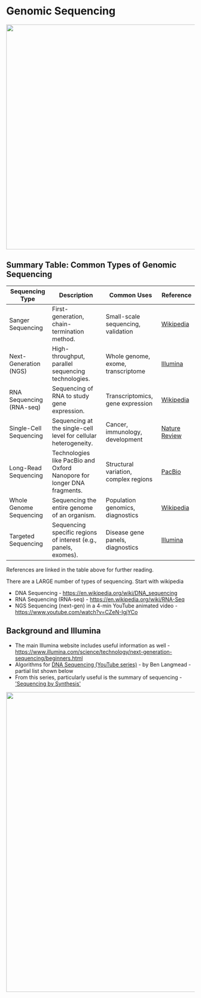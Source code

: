 # Genomic Sequencing

<img src="https://github.com/lynnlangit/TeamTeri/blob/master/Images/dna.png" width=600>

## Summary Table: Common Types of Genomic Sequencing

| Sequencing Type         | Description                                                                 | Common Uses                        | Reference |
|------------------------|-----------------------------------------------------------------------------|------------------------------------|-----------|
| Sanger Sequencing      | First-generation, chain-termination method.                                  | Small-scale sequencing, validation | [Wikipedia](https://en.wikipedia.org/wiki/Sanger_sequencing) |
| Next-Generation (NGS)  | High-throughput, parallel sequencing technologies.                          | Whole genome, exome, transcriptome | [Illumina](https://www.illumina.com/science/technology/next-generation-sequencing/beginners.html) |
| RNA Sequencing (RNA-seq)| Sequencing of RNA to study gene expression.                                 | Transcriptomics, gene expression   | [Wikipedia](https://en.wikipedia.org/wiki/RNA-Seq) |
| Single-Cell Sequencing | Sequencing at the single-cell level for cellular heterogeneity.              | Cancer, immunology, development    | [Nature Review](https://www.nature.com/articles/nrm.2016.127) |
| Long-Read Sequencing   | Technologies like PacBio and Oxford Nanopore for longer DNA fragments.       | Structural variation, complex regions | [PacBio](https://www.pacb.com/smrt-science/smrt-sequencing/) |
| Whole Genome Sequencing| Sequencing the entire genome of an organism.                                 | Population genomics, diagnostics   | [Wikipedia](https://en.wikipedia.org/wiki/Whole_genome_sequencing) |
| Targeted Sequencing    | Sequencing specific regions of interest (e.g., panels, exomes).              | Disease gene panels, diagnostics   | [Illumina](https://www.illumina.com/techniques/sequencing/dna-sequencing/targeted-sequencing.html) |

References are linked in the table above for further reading.

There are a LARGE number of types of sequencing.  Start with wikipedia  
- DNA Sequencing - https://en.wikipedia.org/wiki/DNA_sequencing
- RNA Sequencing (RNA-seq) - https://en.wikipedia.org/wiki/RNA-Seq
- NGS Sequencing (next-gen) in a 4-min YouTube animated video - https://www.youtube.com/watch?v=CZeN-IgjYCo

## Background and Illumina

- The main Illumina website includes useful information as well - https://www.illumina.com/science/technology/next-generation-sequencing/beginners.html
- Algorithms for [DNA Sequencing (YouTube series)](https://www.youtube.com/playlist?list=PL2mpR0RYFQsBiCWVJSvVAO3OJ2t7DzoHA) - by Ben Langmead - partial list shown below
- From this series, particularly useful is the summary of sequencing - ['Sequencing by Synthesis'](https://www.youtube.com/watch?v=IzXQVwWYFv4)  

<img src="https://github.com/lynnlangit/TeamTeri/blob/master/Images/DNA-series.png" width=800>
